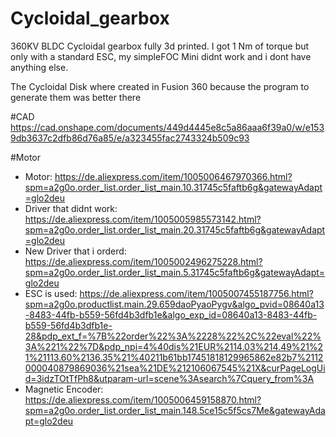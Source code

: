 # Cycloidal_gearbox
360KV BLDC Cycloidal gearbox fully 3d printed. I got 1 Nm of torque but only with a standard ESC, my simpleFOC Mini didnt work and i dont have anything else.

The Cycloidal Disk where created in Fusion 360 because the program to generate them was better there

#CAD
https://cad.onshape.com/documents/449d4445e8c5a86aaa6f39a0/w/e1539db3637c2dfb86d76a85/e/a323455fac2743324b509c93

#Motor
- Motor: https://de.aliexpress.com/item/1005006467970366.html?spm=a2g0o.order_list.order_list_main.10.31745c5faftb6g&gatewayAdapt=glo2deu
- Driver that didnt work: https://de.aliexpress.com/item/1005005985573142.html?spm=a2g0o.order_list.order_list_main.20.31745c5faftb6g&gatewayAdapt=glo2deu
- New Driver that i orderd: https://de.aliexpress.com/item/1005002496275228.html?spm=a2g0o.order_list.order_list_main.5.31745c5faftb6g&gatewayAdapt=glo2deu
- ESC is used: https://de.aliexpress.com/item/1005007455187756.html?spm=a2g0o.productlist.main.29.659daoPyaoPygv&algo_pvid=08640a13-8483-44fb-b559-56fd4b3dfb1e&algo_exp_id=08640a13-8483-44fb-b559-56fd4b3dfb1e-28&pdp_ext_f=%7B%22order%22%3A%2228%22%2C%22eval%22%3A%221%22%7D&pdp_npi=4%40dis%21EUR%2114.03%214.49%21%21%21113.60%2136.35%21%40211b61bb17451818129965862e82b7%2112000040879869036%21sea%21DE%212106067545%21X&curPageLogUid=3idzTOtTfPh8&utparam-url=scene%3Asearch%7Cquery_from%3A
- Magnetic Encoder: https://de.aliexpress.com/item/1005006459158870.html?spm=a2g0o.order_list.order_list_main.148.5ce15c5f5cs7Me&gatewayAdapt=glo2deu
